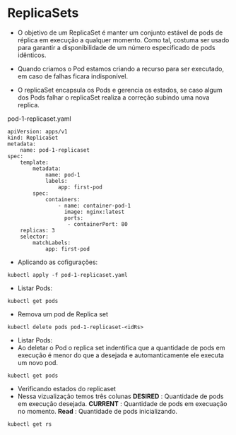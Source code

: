 # ReplicaSets

- O objetivo de um ReplicaSet é manter um conjunto estável de pods de réplica 
em execução a qualquer momento. Como tal, costuma ser usado para garantir a 
disponibilidade de um número especificado de pods idênticos.

- Quando criamos o Pod estamos criando a recurso para ser executado, em caso de falhas
ficara indisponível.

- O replicaSet encapsula os Pods e gerencia os estados, se caso  algum dos Pods
falhar o replicaSet realiza a correção subindo uma nova replica.

pod-1-replicaset.yaml

```
apiVersion: apps/v1
kind: ReplicaSet
metadata: 
    name: pod-1-replicaset
spec: 
    template:
        metadata: 
            name: pod-1
            labels:
                app: first-pod
        spec:
            containers:
                - name: container-pod-1
                  image: nginx:latest
                  ports:
                   - containerPort: 80  
    replicas: 3
    selector:
        matchLabels:
            app: first-pod
```

- Aplicando as cofigurações:

```
kubectl apply -f pod-1-replicaset.yaml

```

- Listar Pods: 

```
kubectl get pods

```

- Remova um pod de Replica set 

```
kubectl delete pods pod-1-replicaset-<idRs> 

```


- Listar Pods: 
- Ao deletar o Pod o replica set indentifica que a quantidade 
de pods em execução é menor do que a desejada e automanticamente
ele executa um novo pod.

```
kubectl get pods

```

- Verificando estados do replicaset
- Nessa vizualização temos três colunas
    **DESIRED** : Quantidade de pods em execução desejada.
    **CURRENT** : Quantidade de pods em execuação no momento.
    **Read** : Quantidade de pods inicializando.

```
kubectl get rs

```